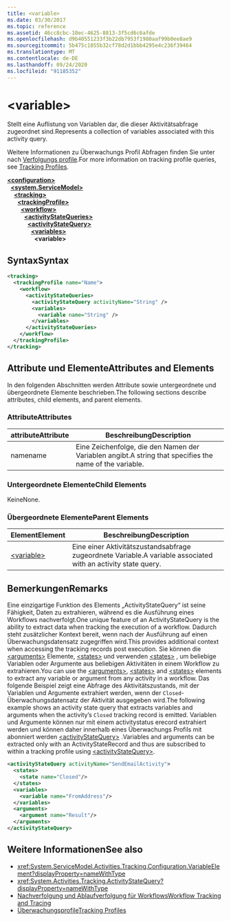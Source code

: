 ```yaml
---
title: <variable>
ms.date: 03/30/2017
ms.topic: reference
ms.assetid: 46cc8cbc-10ec-4625-8813-3f5cd6c6afde
ms.openlocfilehash: d9b40551233f3b22db7953f1980aaf99b0ee8ae9
ms.sourcegitcommit: 5b475c1855b32cf78d2d1bbb4295e4c236f39464
ms.translationtype: MT
ms.contentlocale: de-DE
ms.lasthandoff: 09/24/2020
ms.locfileid: "91185352"
---
```

# \<variable>

<span data-ttu-id="bcd50-101">Stellt eine Auflistung von Variablen dar, die dieser Aktivitätsabfrage zugeordnet sind.</span><span class="sxs-lookup"><span data-stu-id="bcd50-101">Represents a collection of variables associated with this activity query.</span></span>  
  
 <span data-ttu-id="bcd50-102">Weitere Informationen zu Überwachungs Profil Abfragen finden Sie unter nach [Verfolgungs profile](../../../windows-workflow-foundation/tracking-profiles.md).</span><span class="sxs-lookup"><span data-stu-id="bcd50-102">For more information on tracking profile queries, see [Tracking Profiles](../../../windows-workflow-foundation/tracking-profiles.md).</span></span>  
  
[**\<configuration>**](../configuration-element.md)\
&nbsp;&nbsp;[**\<system.ServiceModel>**](system-servicemodel-of-workflow.md)\
&nbsp;&nbsp;&nbsp;&nbsp;[**\<tracking>**](tracking.md)\
&nbsp;&nbsp;&nbsp;&nbsp;&nbsp;&nbsp;[**\<trackingProfile>**](trackingprofile.md)\
&nbsp;&nbsp;&nbsp;&nbsp;&nbsp;&nbsp;&nbsp;&nbsp;[**\<workflow>**](workflow.md)\
&nbsp;&nbsp;&nbsp;&nbsp;&nbsp;&nbsp;&nbsp;&nbsp;&nbsp;&nbsp;[**\<activityStateQueries>**](activitystatequeries.md)\
&nbsp;&nbsp;&nbsp;&nbsp;&nbsp;&nbsp;&nbsp;&nbsp;&nbsp;&nbsp;&nbsp;&nbsp;[**\<activityStateQuery>**](activitystatequery.md)\
&nbsp;&nbsp;&nbsp;&nbsp;&nbsp;&nbsp;&nbsp;&nbsp;&nbsp;&nbsp;&nbsp;&nbsp;&nbsp;&nbsp;[**\<variables>**](variables.md)\
&nbsp;&nbsp;&nbsp;&nbsp;&nbsp;&nbsp;&nbsp;&nbsp;&nbsp;&nbsp;&nbsp;&nbsp;&nbsp;&nbsp;&nbsp;&nbsp;**\<variable>**  
  
## <a name="syntax"></a><span data-ttu-id="bcd50-103">Syntax</span><span class="sxs-lookup"><span data-stu-id="bcd50-103">Syntax</span></span>  
  
```xml  
<tracking>
  <trackingProfile name="Name">
    <workflow>
      <activityStateQueries>
        <activityStateQuery activityName="String" />
        <variables>
          <variable name="String" />
        </variables>
      </activityStateQueries>
    </workflow>
  </trackingProfile>
</tracking>  
```  
  
## <a name="attributes-and-elements"></a><span data-ttu-id="bcd50-104">Attribute und Elemente</span><span class="sxs-lookup"><span data-stu-id="bcd50-104">Attributes and Elements</span></span>  

 <span data-ttu-id="bcd50-105">In den folgenden Abschnitten werden Attribute sowie untergeordnete und übergeordnete Elemente beschrieben.</span><span class="sxs-lookup"><span data-stu-id="bcd50-105">The following sections describe attributes, child elements, and parent elements.</span></span>  
  
### <a name="attributes"></a><span data-ttu-id="bcd50-106">Attribute</span><span class="sxs-lookup"><span data-stu-id="bcd50-106">Attributes</span></span>  
  
|<span data-ttu-id="bcd50-107">attribute</span><span class="sxs-lookup"><span data-stu-id="bcd50-107">Attribute</span></span>|<span data-ttu-id="bcd50-108">Beschreibung</span><span class="sxs-lookup"><span data-stu-id="bcd50-108">Description</span></span>|  
|---------------|-----------------|  
|<span data-ttu-id="bcd50-109">name</span><span class="sxs-lookup"><span data-stu-id="bcd50-109">name</span></span>|<span data-ttu-id="bcd50-110">Eine Zeichenfolge, die den Namen der Variablen angibt.</span><span class="sxs-lookup"><span data-stu-id="bcd50-110">A string that specifies the name of the variable.</span></span>|  
  
### <a name="child-elements"></a><span data-ttu-id="bcd50-111">Untergeordnete Elemente</span><span class="sxs-lookup"><span data-stu-id="bcd50-111">Child Elements</span></span>  

 <span data-ttu-id="bcd50-112">Keine</span><span class="sxs-lookup"><span data-stu-id="bcd50-112">None.</span></span>  
  
### <a name="parent-elements"></a><span data-ttu-id="bcd50-113">Übergeordnete Elemente</span><span class="sxs-lookup"><span data-stu-id="bcd50-113">Parent Elements</span></span>  
  
|<span data-ttu-id="bcd50-114">Element</span><span class="sxs-lookup"><span data-stu-id="bcd50-114">Element</span></span>|<span data-ttu-id="bcd50-115">Beschreibung</span><span class="sxs-lookup"><span data-stu-id="bcd50-115">Description</span></span>|  
|-------------|-----------------|  
|[\<variable>](variable.md)|<span data-ttu-id="bcd50-116">Eine einer Aktivitätszustandsabfrage zugeordnete Variable.</span><span class="sxs-lookup"><span data-stu-id="bcd50-116">A variable associated with an activity state query.</span></span>|  
  
## <a name="remarks"></a><span data-ttu-id="bcd50-117">Bemerkungen</span><span class="sxs-lookup"><span data-stu-id="bcd50-117">Remarks</span></span>  

 <span data-ttu-id="bcd50-118">Eine einzigartige Funktion des Elements „ActivityStateQuery“ ist seine Fähigkeit, Daten zu extrahieren, während es die Ausführung eines Workflows nachverfolgt.</span><span class="sxs-lookup"><span data-stu-id="bcd50-118">One unique feature of an ActivityStateQuery is the ability to extract data when tracking the execution of a workflow.</span></span> <span data-ttu-id="bcd50-119">Dadurch steht zusätzlicher Kontext bereit, wenn nach der Ausführung auf einen Überwachungsdatensatz zugegriffen wird.</span><span class="sxs-lookup"><span data-stu-id="bcd50-119">This provides additional context when accessing the tracking records post execution.</span></span> <span data-ttu-id="bcd50-120">Sie können die [\<arguments>](arguments.md) Elemente, [\<states>](states.md) und verwenden [\<states>](states.md) , um beliebige Variablen oder Argumente aus beliebigen Aktivitäten in einem Workflow zu extrahieren.</span><span class="sxs-lookup"><span data-stu-id="bcd50-120">You can use the [\<arguments>](arguments.md), [\<states>](states.md) and [\<states>](states.md) elements to extract any variable or argument from any activity in a workflow.</span></span> <span data-ttu-id="bcd50-121">Das folgende Beispiel zeigt eine Abfrage des Aktivitätszustands, mit der Variablen und Argumente extrahiert werden, wenn der `Closed`-Überwachungsdatensatz der Aktivität ausgegeben wird.</span><span class="sxs-lookup"><span data-stu-id="bcd50-121">The following example shows an activity state query that extracts variables and arguments when the activity’s `Closed` tracking record is emitted.</span></span> <span data-ttu-id="bcd50-122">Variablen und Argumente können nur mit einem activitystatus erecord extrahiert werden und können daher innerhalb eines Überwachungs Profils mit abonniert werden [\<activityStateQuery>](activitystatequery.md) .</span><span class="sxs-lookup"><span data-stu-id="bcd50-122">Variables and arguments can be extracted only with an ActivityStateRecord and thus are subscribed to within a tracking profile using [\<activityStateQuery>](activitystatequery.md).</span></span>  
  
```xml  
<activityStateQuery activityName="SendEmailActivity">  
  <states>  
    <state name="Closed"/>  
  </states>  
  <variables>  
    <variable name="FromAddress"/>  
  </variables>  
  <arguments>  
    <argument name="Result"/>  
  </arguments>  
</activityStateQuery>  
```  
  
## <a name="see-also"></a><span data-ttu-id="bcd50-123">Weitere Informationen</span><span class="sxs-lookup"><span data-stu-id="bcd50-123">See also</span></span>

- <xref:System.ServiceModel.Activities.Tracking.Configuration.VariableElement?displayProperty=nameWithType>
- <xref:System.Activities.Tracking.ActivityStateQuery?displayProperty=nameWithType>
- [<span data-ttu-id="bcd50-124">Nachverfolgung und Ablaufverfolgung für Workflows</span><span class="sxs-lookup"><span data-stu-id="bcd50-124">Workflow Tracking and Tracing</span></span>](../../../windows-workflow-foundation/workflow-tracking-and-tracing.md)
- [<span data-ttu-id="bcd50-125">Überwachungsprofile</span><span class="sxs-lookup"><span data-stu-id="bcd50-125">Tracking Profiles</span></span>](../../../windows-workflow-foundation/tracking-profiles.md)
